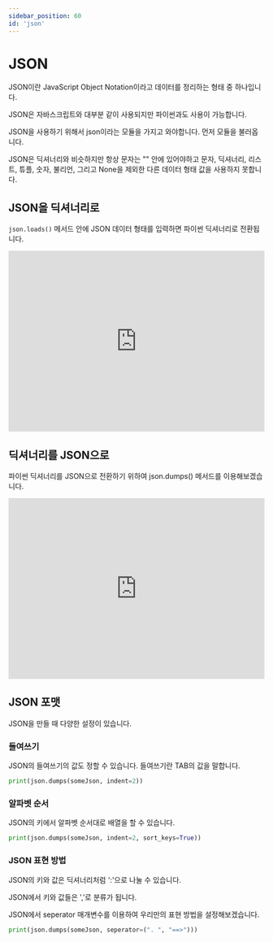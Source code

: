 ```yaml
---
sidebar_position: 60
id: 'json'
---
```


# JSON

JSON이란 JavaScript Object Notation이라고 데이터를 정리하는 형태 중 하나입니다.

JSON은 자바스크립트와 대부분 같이 사용되지만 파이썬과도 사용이 가능합니다.

JSON을 사용하기 위해서 json이라는 모듈을 가지고 와야합니다. 먼저 모듈을 불러옵니다.

JSON은 딕셔너리와 비슷하지만 항상 문자는 "" 안에 있어야하고 문자, 딕셔너리, 리스트, 튜플, 숫자, 불리언, 그리고 None을 제외한 다른 데이터 형태 값을 사용하지 못합니다.

## JSON을 딕셔너리로

`json.loads()` 메서드 안에 JSON 데이터 형태를 입력하면 파이썬 딕셔너리로 전환됩니다.

<iframe src="https://trinket.io/embed/python3/0812d9740b" width="100%" height="356" frameborder="0" marginwidth="0" marginheight="0" allowfullscreen></iframe>

## 딕셔너리를 JSON으로

파이썬 딕셔너리를 JSON으로 전환하기 위하여 json.dumps() 메서드를 이용해보겠습니다.

<iframe src="https://trinket.io/embed/python3/efb76f8dd2" width="100%" height="356" frameborder="0" marginwidth="0" marginheight="0" allowfullscreen></iframe>

## JSON 포맷

JSON을 만들 때 다양한 설정이 있습니다.

### 들여쓰기

JSON의 들여쓰기의 값도 정할 수 있습니다. 들여쓰기란 TAB의 값을 말합니다.

```py
print(json.dumps(someJson, indent=2))
```

### 알파벳 순서

JSON의 키에서 알파벳 순서대로 배열을 할 수 있습니다.

```py
print(json.dumps(someJson, indent=2, sort_keys=True))
```

### JSON 표현 방법

JSON의 키와 값은 딕셔너리처럼 ':'으로 나눌 수 있습니다.

JSON에서 키와 값들은 ','로 분류가 됩니다.

JSON에서 seperator 매개변수를 이용하여 우리만의 표현 방법을 설정해보겠습니다.

```py
print(json.dumps(someJson, seperator=(". ", "==>")))
```
